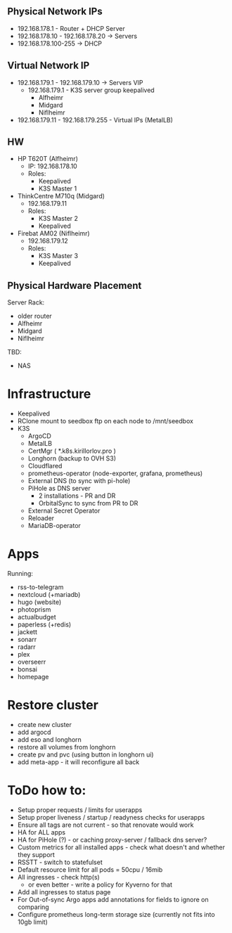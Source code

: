 Physical Network IPs
---

- 192.168.178.1 - Router + DHCP Server 
- 192.168.178.10 - 192.168.178.20 -> Servers
- 192.168.178.100-255 -> DHCP

Virtual Network IP
---
- 192.168.179.1 - 192.168.179.10 -> Servers VIP
  - 192.168.179.1 - K3S server group keepalived
    - Alfheimr
    - Midgard
    - Niflheimr
- 192.168.179.11 - 192.168.179.255 - Virtual IPs (MetalLB)

HW
---
- HP T620T (Alfheimr)
  - IP: 192.168.178.10
  - Roles: 
    - Keepalived
    - K3S Master 1
- ThinkCentre M710q (Midgard)     
  - 192.168.179.11
  - Roles:
    - K3S Master 2
    - Keepalived
- Firebat AM02 (Niflheimr)
  - 192.168.179.12
  - Roles:
    - K3S Master 3
    - Keepalived

Physical Hardware Placement
---

Server Rack:
 - older router
 - Alfheimr
 - Midgard
 - Niflheimr

TBD:
 - NAS

# Infrastructure

- Keepalived
- RClone mount to seedbox ftp on each node to /mnt/seedbox
- K3S
  - ArgoCD
  - MetalLB
  - CertMgr ( *.k8s.kirillorlov.pro )
  - Longhorn (backup to OVH S3)
  - Cloudflared
  - prometheus-operator (node-exporter, grafana, prometheus)
  - External DNS (to sync with pi-hole)
  - PiHole as DNS server
    - 2 installations - PR and DR
    - OrbitalSync to sync from PR to DR
  - External Secret Operator
  - Reloader
  - MariaDB-operator

# Apps

Running:
 - rss-to-telegram
 - nextcloud (+mariadb)
 - hugo (website)
 - photoprism
 - actualbudget
 - paperless (+redis)
 - jackett
 - sonarr
 - radarr
 - plex
 - overseerr
 - bonsai
 - homepage

# Restore cluster

- create new cluster
- add argocd
- add eso and longhorn
- restore all volumes from longhorn
- create pv and pvc (using button in longhorn ui)
- add meta-app - it will reconfigure all back

# ToDo how to:

- Setup proper requests / limits for userapps
- Setup proper liveness / startup / readyness checks for userapps
- Ensure all tags are not current - so that renovate would work
- HA for ALL apps
- HA for PiHole (?) - or caching proxy-server / fallback dns server?
- Custom metrics for all installed apps - check what doesn't and whether they support
- RSSTT - switch to statefulset 
- Default resource limit for all pods = 50cpu / 16mib
- All ingresses - check http(s) 
  - or even better - write a policy for Kyverno for that
- Add all ingresses to status page
- For Out-of-sync Argo apps add annotations for fields to ignore on comparing
- Configure prometheus long-term storage size (currently not fits into 10gb limit)